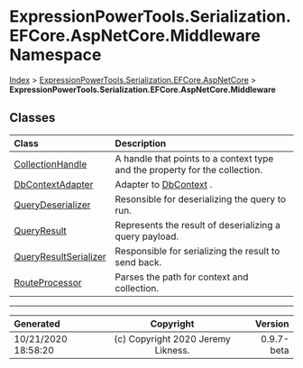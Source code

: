 ﻿# ExpressionPowerTools.Serialization.EFCore.AspNetCore.Middleware Namespace

[Index](../index.md) > [ExpressionPowerTools.Serialization.EFCore.AspNetCore](ExpressionPowerTools.Serialization.EFCore.AspNetCore.a.md) > **ExpressionPowerTools.Serialization.EFCore.AspNetCore.Middleware**

## Classes

| Class | Description |
| :-- | :-- |
| [CollectionHandle](ExpressionPowerTools.Serialization.EFCore.AspNetCore.Middleware.CollectionHandle.cs.md) | A handle that points to a context type and the property for the collection. |
| [DbContextAdapter](ExpressionPowerTools.Serialization.EFCore.AspNetCore.Middleware.DbContextAdapter.cs.md) | Adapter to [DbContext](https://docs.microsoft.com/dotnet/api/microsoft.entityframeworkcore.dbcontext) . |
| [QueryDeserializer](ExpressionPowerTools.Serialization.EFCore.AspNetCore.Middleware.QueryDeserializer.cs.md) | Resonsible for deserializing the query to run. |
| [QueryResult](ExpressionPowerTools.Serialization.EFCore.AspNetCore.Middleware.QueryResult.cs.md) | Represents the result of deserializing a query payload. |
| [QueryResultSerializer](ExpressionPowerTools.Serialization.EFCore.AspNetCore.Middleware.QueryResultSerializer.cs.md) | Responsible for serializing the result to send back. |
| [RouteProcessor](ExpressionPowerTools.Serialization.EFCore.AspNetCore.Middleware.RouteProcessor.cs.md) | Parses the path for context and collection. |


---

| Generated | Copyright | Version |
| :-- | :-: | --: |
| 10/21/2020 18:58:20 | (c) Copyright 2020 Jeremy Likness. | 0.9.7-beta |
